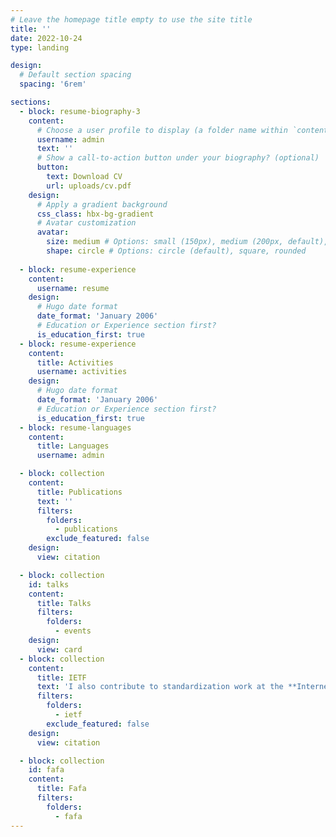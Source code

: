 ```yaml
---
# Leave the homepage title empty to use the site title
title: ''
date: 2022-10-24
type: landing

design:
  # Default section spacing
  spacing: '6rem'

sections:
  - block: resume-biography-3
    content:
      # Choose a user profile to display (a folder name within `content/authors/`)
      username: admin
      text: ''
      # Show a call-to-action button under your biography? (optional)
      button:
        text: Download CV
        url: uploads/cv.pdf
    design:
      # Apply a gradient background
      css_class: hbx-bg-gradient
      # Avatar customization
      avatar:
        size: medium # Options: small (150px), medium (200px, default), large (320px), xl (400px), xxl (500px)
        shape: circle # Options: circle (default), square, rounded
        
  - block: resume-experience
    content:
      username: resume
    design:
      # Hugo date format
      date_format: 'January 2006'
      # Education or Experience section first?
      is_education_first: true
  - block: resume-experience
    content:
      title: Activities
      username: activities
    design:
      # Hugo date format
      date_format: 'January 2006'
      # Education or Experience section first?
      is_education_first: true
  - block: resume-languages
    content:
      title: Languages
      username: admin

  - block: collection
    content:
      title: Publications
      text: ''
      filters:
        folders:
          - publications
        exclude_featured: false
    design:
      view: citation

  - block: collection
    id: talks
    content:
      title: Talks
      filters:
        folders:
          - events
    design:
      view: card
  - block: collection
    content:
      title: IETF
      text: 'I also contribute to standardization work at the **Internet Engineering Task Force (IETF)**, the leading organization for developing internet standards and protocols. My contributions focus on attestation mechanisms for resource-constrained IoT devices. For details on my standardization activities, please visit the standardization page.'
      filters:
        folders:
          - ietf
        exclude_featured: false
    design:
      view: citation

  - block: collection
    id: fafa
    content:
      title: Fafa
      filters:
        folders:
          - fafa
---
```

